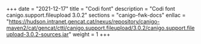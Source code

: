 +++
date        = "2021-12-17"
title       = "Codi font"
description = "Codi font canigo.support.fileupload 3.0.2"
sections    = "canigo-fwk-docs"
enllac		= "https://hudson.intranet.gencat.cat/nexus/repository/canigo-maven2/cat/gencat/ctti/canigo.support.fileupload/3.0.2/canigo.support.fileupload-3.0.2-sources.jar"
weight		= 1
+++
